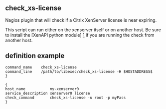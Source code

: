 check_xs-license
----------------

Nagios plugin that will check if a Citrix XenServer license is near expiring.

This script can run either on the xenserver itself or on another host.
Be sure to install the [XenAPI python module] [1]  if you are running the check from another host.

definition example
------------------

```define command{
command_name	check_xs-license
command_line	/path/to/libexec/check_xs-license -H $HOSTADDRESS$
}
```

```define service
{
host_name    	    my-xenserver0
service_description	xenserver0 license
check_command		check_xs-license -u root -p myPass
}
```

[1]: https://pypi.python.org/pypi/XenAPI
